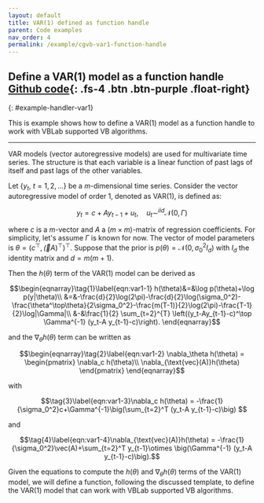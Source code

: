 ```yaml
---
layout: default
title: VAR(1) defined as function handle
parent: Code examples
nav_order: 4
permalink: /example/cgvb-var1-function-handle
---
```


## **Define a VAR(1) model as a function handle** [Github code](https://github.com/VBayesLab/VBLab/blob/main/Example/CGVB_VAR1_Function_Handle.m){: .fs-4 .btn .btn-purple .float-right}

{: #example-handler-var1} 

This is example shows how to define a VAR(1) model as a function handle to work with VBLab supported VB algorithms.

---

VAR models (vector autoregressive models) are used for multivariate time series. The structure is that each variable is a linear function of past lags of itself and past lags of the other variables.

Let $\{y_t,\ t=1,2,...\}$ be a $m$-dimensional time series. Consider the vector autoregressive model of order 1, denoted as VAR(1), is defined as:

$$y_t = c+ Ay_{t-1}  + u_t, \quad u_t \sim^{iid} \mathcal{N}(0,\Gamma)$$

where $c$ is a $m$-vector and $A$ a $(m\times m)$-matrix of regression coefficients. 
For simplicity, let's assume $\Gamma$ is known for now.
The vector of model parameters is $\theta=(c^\top,\vec(A)^\top)^\top$.
Suppose that the prior is $p(\theta) = \mathcal{N}(0,\sigma_0^2I_d)$ with $I_d$ the identity matrix and $d=m(m+1)$.

Then the $h(\theta)$ term of the VAR(1) model can be derived as

$$\begin{eqnarray}\tag{1}\label{eqn:var1-1}
h(\theta)&=&\log p(\theta)+\log p(y|\theta)\\
&=&-\frac{d}{2}\log(2\pi)-\frac{d}{2}\log(\sigma_0^2)-\frac{\theta^\top\theta}{2\sigma_0^2}-\frac{m(T-1)}{2}\log(2\pi)-\frac{T-1}{2}\log|\Gamma|\\
&-&\frac{1}{2} \sum_{t=2}^{T} \left((y_t-Ay_{t-1}-c)^\top \Gamma^{-1} (y_t-A y_{t-1}-c)\right). \end{eqnarray}$$ 

and the $\nabla_\theta h(\theta)$ term can be written as

$$\begin{eqnarray}\tag{2}\label{eqn:var1-2}
\nabla_\theta h(\theta) = \begin{pmatrix}
\nabla_c h(\theta)\\
\nabla_{\text{vec}(A)}h(\theta)
\end{pmatrix}
\end{eqnarray}$$

with

$$\tag{3}\label{eqn:var1-3}\nabla_c h(\theta) = -\frac{1}{\sigma_0^2}c+\Gamma^{-1}\big(\sum_{t=2}^T (y_t-A y_{t-1}-c)\big) $$

and

$$\tag{4}\label{eqn:var1-4}\nabla_{\text{vec}(A)}h(\theta) = -\frac{1}{\sigma_0^2}\vec(A)+\sum_{t=2}^T y_{t-1}\otimes \big(\Gamma^{-1} (y_t-A y_{t-1}-c)\big).$$

Given the equations to compute the $h(\theta)$ and $\nabla_\theta h(\theta)$ terms of the VAR(1) model, we will define a function, following the discussed template, to define the VAR(1) model that can work with VBLab supported VB algorithms. 
